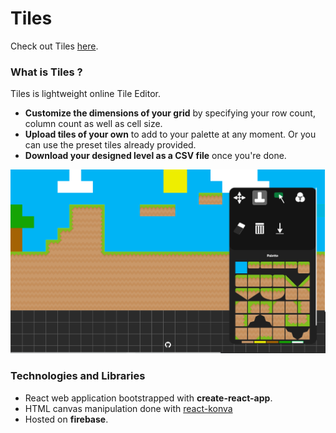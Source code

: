 # Tiles
Check out Tiles [here](https://google.ca).

### What is Tiles ? 

Tiles is lightweight online Tile Editor. 
- **Customize the dimensions of your grid** by specifying your row count,
column count as well as cell size.
- **Upload tiles of your own** to add to your palette at any moment. Or you can use the preset tiles already provided.
- **Download your designed level as a CSV file** once you're done. 

![](Design/demo.png)

### Technologies and Libraries

- React web application bootstrapped with **create-react-app**.
- HTML canvas manipulation done with [react-konva](https://konvajs.org/docs/react/index.html)
- Hosted on **firebase**.
